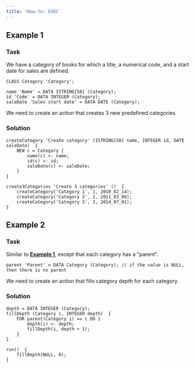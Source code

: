 ```yaml
---
title: 'How-to: EXEC'
---
```


## Example 1

### Task

We have a category of books for which a title, a numerical code, and a start date for sales are defined.

```lsf
CLASS Category 'Category';

name 'Name' = DATA ISTRING[50] (Category);
id 'Code' = DATA INTEGER (Category);
saleDate 'Sales start date' = DATA DATE (Category);
```

We need to create an action that creates 3 new predefined categories.

### Solution

```lsf
createCategory 'Create category' (ISTRING[50] name, INTEGER id, DATE saleDate)  {
    NEW c = Category {
        name(c) <- name;
        id(c) <- id;
        saleDate(c) <- saleDate;
    }
}

create3Categories 'Create 3 categories' ()  {
    createCategory('Category 1', 1, 2010_02_14);
    createCategory('Category 2', 2, 2011_03_08);
    createCategory('Category 3', 3, 2014_07_01);
}
```

## Example 2

### Task

Similar to [**Example 1**](#example-1), except that each category has a "parent".

```lsf
parent 'Parent' = DATA Category (Category); // if the value is NULL, then there is no parent
```

We need to create an action that fills category depth for each category.

### Solution

```lsf
depth = DATA INTEGER (Category);
fillDepth (Category c, INTEGER depth)  {
    FOR parent(Category i) == c DO {
        depth(i) <- depth;
        fillDepth(i, depth + 1);
    }
}

run()  {
    fillDepth(NULL, 0);
}
```
